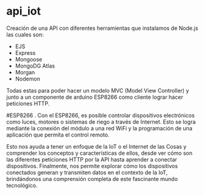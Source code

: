 # api_iot

Creación de una API con diferentes herramientas que instalamos de Node.js las cuales son:

- EJS
- Express
- Mongoose
- MongoDG Atlas
- Morgan
- Nodemon

Todas estas para poder hacer un modelo MVC (Model View Controller) y junto a un componente de arduino ESP8266 como cliente lograr hacer peticiones HTTP.

#ESP8266
. Con el ESP8266, es posible controlar dispositivos electrónicos como luces, motores o sistemas de riego a través de Internet. Esto se logra mediante la conexión del módulo a una red WiFi y la programación de una aplicación que permita el control remoto.

Esto nos ayuda a tener un enfoque de la IoT o el Internet de las Cosas y comprender los conceptos y características de ellos, desde ver cómo son las diferentes peticiones HTTP por la API hasta aprender a conectar dispositivos. Finalmente, nos permite explorar cómo los dispositivos conectados generan y transmiten datos en el contexto de la IoT, brindándonos una comprensión completa de este fascinante mundo tecnológico.
